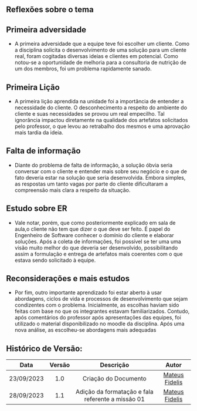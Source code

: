 ##	Reflexões sobre o tema

##	Primeira adversidade

- A primeira adversidade que a equipe teve foi escolher um cliente. Como a disciplina solicita o desenvolvimento de uma solução para um cliente real, foram cogitadas diversas ideias e clientes em potencial. Como notou-se a oportunidade de melhoria para a consultoria de nutrição de um dos membros, foi um problema rapidamente sanado.

##	Primeira Lição

- A primeira lição aprendida na unidade foi a importância de entender a necessidade do cliente. O desconhecimento a respeito do ambiente do cliente e suas necessidades se provou um real empecilho. Tal ignorância impactou diretamente na qualidade dos artefatos solicitados pelo professor, o que levou ao retrabalho dos mesmos e uma aprovação mais tardia da ideia.

##	Falta de informação

- Diante do problema de falta de informação, a solução óbvia seria conversar com o cliente e entender mais sobre seu negócio e o que de fato deveria estar na solução que seria desenvolvida. Embora simples, as respostas um tanto vagas por parte do cliente dificultaram a compreensão mais clara a respeito da situação.

##	Estudo sobre ER 

- Vale notar, porém, que como posteriormente explicado em sala de aula,o cliente não tem que dizer o que deve ser feito. É papel do Engenheiro de Software conhecer o domínio do cliente e elaborar soluções. Após a coleta de informações, foi possível se ter uma uma visão muito melhor do que deveria ser desenvolvido, possibilitando assim a formulação e entrega de artefatos mais coerentes com o que estava sendo solicitado à equipe.

##	Reconsiderações e mais estudos

- Por fim, outro importante aprendizado foi estar aberto à usar abordagens, ciclos de vida e processos de desenvolvimento que sejam condizentes com o problema. Inicialmente, as escolhas haviam sido feitas com base no que os integrantes estavam familiarizados. Contudo, após comentários do professor após apresentações das equipes, foi utilizado o material disponibilizado no moodle da disciplina. Após uma nova análise, as escolheu-se abordagens mais adequadas

##  Histórico de Versão:

| **Data** | **Versão** | **Descrição** | **Autor** |
| :--------: | :--------: | :--------:  | :--------: | 
| 23/09/2023 | 1.0 | Criação do Documento  | [Mateus Fidelis](https://github.com/MatsFidelis)  |
| 28/09/2023 | 1.1 | Adição da formatação e fala referente a missão 01 |  [Mateus Fidelis](https://github.com/MatsFidelis)  |
